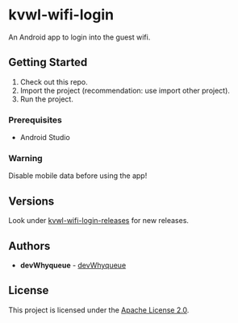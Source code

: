 # kvwl-wifi-login
An Android app to login into the guest wifi.

## Getting Started

1. Check out this repo.
2. Import the project (recommendation: use import other project).
3. Run the project.

### Prerequisites

- Android Studio

### Warning

Disable mobile data before using the app!

## Versions

Look under [kvwl-wifi-login-releases](https://github.com/devWhyqueue/kvwl-wifi-login/releases) for new releases.

## Authors

* **devWhyqueue** - [devWhyqueue](https://github.com/devWhyqueue)

## License

This project is licensed under the [Apache License 2.0](https://github.com/devWhyqueue/atv-stauseepokal-management/blob/master/LICENSE).
